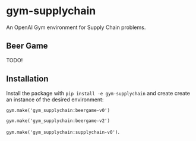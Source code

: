 # gym-supplychain

An OpenAI Gym environment for Supply Chain problems.

## Beer Game

TODO!

## Installation

Install the package with `pip install -e gym-supplychain` and create create an instance of the desired environment:

 `gym.make('gym_supplychain:beergame-v0')`

 `gym.make('gym_supplychain:beergame-v2')`

 `gym.make('gym_supplychain:supplychain-v0')`.
